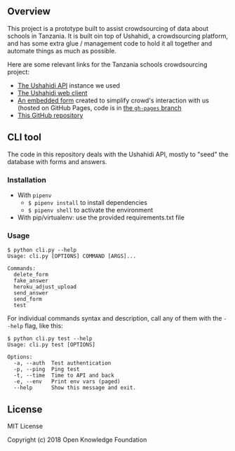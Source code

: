 ## Overview

This project is a prototype built to assist crowdsourcing of data about schools
in Tanzania. It is built oin top of Ushahidi, a crowdsourcing platform, and has 
some extra glue / management code to hold it all together and automate things as 
much as possible.

Here are some relevant links for the Tanzania schools crowdsourcing project:

* [The Ushahidi API](https://crowdsurvey-api.herokuapp.com) instance we used
* [The Ushahidi web client](https://crowdsurvey.herokuapp.com)
* [An embedded form](https://tz-schools.oklabs.org/) created to simplify crowd's 
interaction with us (hosted on GitHub Pages, code is in 
[the `gh-pages` branch](https://github.com/okfn/crowdsourced-surveys/tree/gh-pages)
* [This GitHub repository](https://github.com/okfn/crowdsourced-surveys/)


## CLI tool

The code in this repository deals with the Ushahidi API, mostly to "seed" the 
database with forms and answers.

### Installation

* With `pipenv`
  * `$ pipenv install` to install dependencies
  * `$ pipenv shell` to activate the environment
* With pip/virtualenv: use the provided requirements.txt file

### Usage

```
$ python cli.py --help
Usage: cli.py [OPTIONS] COMMAND [ARGS]...

Commands:
  delete_form
  fake_answer
  heroku_adjust_upload
  send_answer
  send_form
  test
```

For individual commands syntax and description, call any of them with the `--help` flag, like this:
```
$ python cli.py test --help
Usage: cli.py test [OPTIONS]

Options:
  -a, --auth  Test authentication
  -p, --ping  Ping test
  -t, --time  Time to API and back
  -e, --env   Print env vars (paged)
  --help      Show this message and exit.

```

## License

MIT License

Copyright (c) 2018 Open Knowledge Foundation
